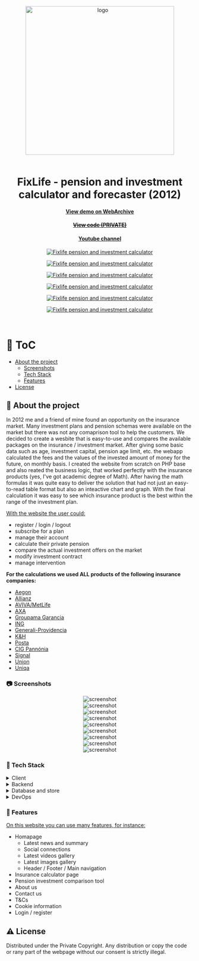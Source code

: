 <div align="center">
  <img src="assets/fixlife-logo.jpg" alt="logo" width="400" height="auto" />
</div>
<br />

<div align="center">
  <h1>FixLife - pension and investment calculator and forecaster (2012)</h1>
  
  <h4>
    <a href="https://web.archive.org/web/20120627050122/http://fixlife.hu/" target="_blank">View demo on WebArchive</a>
  </h4>
  
  <h4>
    <a href="#" title="Code"  target="_blank"><s>View code (PRIVATE)</s></a>
  </h4>
  
  <h4>
    <a href="https://www.youtube.com/@hufixlife5719" title="Youtube"  target="_blank">Youtube channel</a>
  </h4>

<!-- BEGIN YOUTUBE-CARDS -->

[![Fixlife pension and investment calculator](https://ytcards.demolab.com/?id=Ts9V1diEzrg&title=Fixlife+pension+and+investment+calculator&lang=en&background_color=%230d1117&title_color=%23ffffff&stats_color=%23dedede&max_title_lines=1&width=250&border_radius=5 "Fixlife pension and investment calculator")](https://www.youtube.com/watch?v=Ts9V1diEzrg)

[![Fixlife pension and investment calculator](https://ytcards.demolab.com/?id=liMpl3TPCoo&title=Fixlife+pension+and+investment+calculator&lang=en&background_color=%230d1117&title_color=%23ffffff&stats_color=%23dedede&max_title_lines=1&width=250&border_radius=5 "Fixlife pension and investment calculator")](https://www.youtube.com/watch?v=liMpl3TPCoo)

[![Fixlife pension and investment calculator](https://ytcards.demolab.com/?id=aq7dAZ3Vc-w&title=Fixlife+pension+and+investment+calculator&lang=en&background_color=%230d1117&title_color=%23ffffff&stats_color=%23dedede&max_title_lines=1&width=250&border_radius=5 "Fixlife pension and investment calculator")](https://www.youtube.com/watch?v=aq7dAZ3Vc-w)

[![Fixlife pension and investment calculator](https://ytcards.demolab.com/?id=KAPZZJJrtas&title=Fixlife+pension+and+investment+calculator&lang=en&background_color=%230d1117&title_color=%23ffffff&stats_color=%23dedede&max_title_lines=1&width=250&border_radius=5 "Fixlife pension and investment calculator")](https://www.youtube.com/watch?v=KAPZZJJrtas)

[![Fixlife pension and investment calculator](https://ytcards.demolab.com/?id=ck8a2y7Ji-4&title=Fixlife+pension+and+investment+calculator&lang=en&background_color=%230d1117&title_color=%23ffffff&stats_color=%23dedede&max_title_lines=1&width=250&border_radius=5 "Fixlife pension and investment calculator")](https://www.youtube.com/watch?v=ck8a2y7Ji-4)

[![Fixlife pension and investment calculator](https://ytcards.demolab.com/?id=SdzI2uJjZCw&title=Fixlife+pension+and+investment+calculator&lang=en&background_color=%230d1117&title_color=%23ffffff&stats_color=%23dedede&max_title_lines=1&width=250&border_radius=5 "Fixlife pension and investment calculator")](https://www.youtube.com/watch?v=SdzI2uJjZCw)

  <!-- END YOUTUBE-CARDS -->

</div>

<br />

<!-- Table of Contents -->

# :notebook_with_decorative_cover: ToC

- [About the project](#star2-about-the-project)
  - [Screenshots](#camera-screenshots)
  - [Tech Stack](#space_invader-tech-stack)
  - [Features](#dart-features)
- [License](#warning-license)

<!-- About the project -->

## :star2: About the project

<p align="left">
In 2012 me and a friend of mine found an opportunity on the insurance market. Many investment plans and pension schemas were available on the market but there was not any comaprison tool to help the customers. We decided to create a wesbite that is easy-to-use and compares the available packages on the insurance / investment market. After giving some basic data such as age, investment capital, pension age limit, etc. the webapp calculated the fees and the values of the invested amount of money for the future, on monthly basis. I created the website from scratch on PHP base and also reated the business logic, that worked perfectly with the insurance products (yes, I've got academic degree of Math). After having the math formulas it was quite easy to deliver the solution that had not just an easy-to-read table format but also an inteactive chart and graph.
With the final calculation it was easy to see which insurance product is the best within the range of the investment plan.
</p>

<p><u>With the website the user could:</u></p>
<ul>
  <li>register / login / logout</li>
  <li>subscribe for a plan</li>
  <li>manage their account</li>
  <li>calculate their private pension</li>
  <li>compare the actual investment offers on the market</li>
  <li>modify investment contract</li>
  <li>manage intervention</li>
</ul>

<strong>For the calculations we used ALL products of the following insurance companies:</strong>

<ul id="triple">
<li><a href="http://www.biztositasifeltetelek.hu/tarsasagok_aegon.htm" target="_blank">Aegon</a></li>
<li><a href="http://www.biztositasifeltetelek.hu/tarsasagok_allianz.htm" target="_blank">Allianz</a></li>
<li><a href="http://www.biztositasifeltetelek.hu/tarsasagok_aviva.htm" target="_blank">AVIVA/MetLife</a></li>
<li><a href="http://www.biztositasifeltetelek.hu/tarsasagok_axa.htm" target="_blank">AXA</a></li>
<li><a href="http://www.biztositasifeltetelek.hu/tarsasagok_groupama_garancia.htm" target="_blank">Groupama Garancia</a></li>
<li><a href="http://www.biztositasifeltetelek.hu/tarsasagok_ing.htm" target="_blank">ING</a></li>
<li><a href="http://www.biztositasifeltetelek.hu/tarsasagok_generali_providencia.htm" target="_blank">Generali-Providencia</a></li>
<li><a href="http://www.biztositasifeltetelek.hu/tarsasagok_kandh.htm" target="_blank">K&amp;H</a></li>
<li><a href="http://www.biztositasifeltetelek.hu/tarsasagok_posta.htm" target="_blank">Posta</a></li>
<li><a href="http://www.biztositasifeltetelek.hu/tarsasagok_cig.htm" target="_blank">CIG Pannónia</a></li>
<li><a href="http://www.biztositasifeltetelek.hu/tarsasagok_signal.htm" target="_blank">Signal</a></li>
<li><a href="http://www.biztositasifeltetelek.hu/tarsasagok_union.htm" target="_blank">Union</a></li>
<li><a href="http://www.biztositasifeltetelek.hu/tarsasagok_uniqa.htm" target="_blank">Uniqa</a></li>
</ul>

<!-- Screenshots -->

### :camera: Screenshots

<div align="center"> 
  <img src="assets/fixlife-1.jpg" alt="screenshot" />
</div>
<div align="center"> 
  <img src="assets/fixlife-2.jpg" alt="screenshot" />
</div>
<div align="center"> 
  <img src="assets/fixlife-3.jpg" alt="screenshot" />
</div>
<div align="center"> 
  <img src="assets/fixlife-4.jpg" alt="screenshot" />
</div>
<div align="center"> 
  <img src="assets/fixlife-5.jpg" alt="screenshot" />
</div>
<div align="center"> 
  <img src="assets/fixlife-6.jpg" alt="screenshot" />
</div>
<div align="center"> 
  <img src="assets/fixlife-7.jpg" alt="screenshot" />
</div>
<div align="center"> 
  <img src="assets/fixlife-8.jpg" alt="screenshot" />
</div>
<div align="center"> 
  <img src="assets/fixlife-9.jpg" alt="screenshot" />
</div>

<!-- TechStack -->

### :space_invader: Tech Stack

<details>
  <summary>Client</summary>
  <ul>
    <li><a href="https://developer.mozilla.org/en-US/docs/Web/JavaScript"  target="_blank">JavaScript ES5</a></li>
    <li><a href="https://www.w3schools.com/html/html5_semantic_elements.asp" target="_blank">Semantic HTML5</a></li>
    <li><a href="https://www.w3schools.com/css/css_intro.asp"  target="_blank">CSS</a></li>
  </ul>
</details>

<details>
  <summary>Backend</summary>
  <ul>
    <li><a href="https://www.php.net/"  target="_blank">PHP</a></li>
    <li><a href="https://developer.mozilla.org/en-US/docs/Web/XML/Guides/XML_introduction"  target="_blank">XML</a></li>
  </ul>
</details>

<details>
<summary>Database and store</summary>
  <ul>
    <li><a href="https://www.mysql.com/">MySQL</a></li>
  </ul>
</details>

<details>
<summary>DevOps</summary>
  <ul>
    <li><a href="https://github.com/">GitHub</a></li>
  </ul>
</details>

<!-- Features -->

### :dart: Features

<p><u>On this website you can use many features, for instance:</u></p>
<ul>
  <li>Homapage
    <ul>
      <li>Latest news and summary</li>
      <li>Social connections</li>
      <li>Latest videos gallery</li>
      <li>Latest images gallery</li>
      <li>Header / Footer / Main navigation</li>
    </ul>
  </li>
  <li>Insurance calculator page</li>
  <li>Pension investment comparison tool</li>
  <li>About us</li>
  <li>Contact us</li>
  <li>T&Cs</li>
  <li>Cookie information</li>
  <li>Login / register</li>
</ul>

<!-- License -->

## :warning: License

Distributed under the Private Copyright. Any distribution or copy the code or rany part of the webpage without our consent is strictly illegal.
